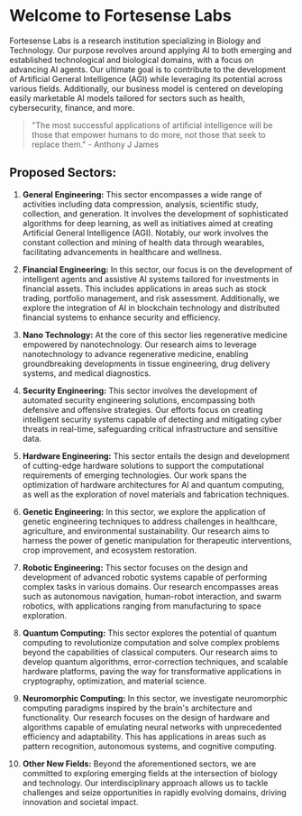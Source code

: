 # Welcome to Fortesense Labs 

Fortesense Labs is a research institution specializing in Biology and Technology. Our purpose revolves around applying AI to both emerging and established technological and biological domains, with a focus on advancing AI agents. Our ultimate goal is to contribute to the development of Artificial General Intelligence (AGI) while leveraging its potential across various fields. Additionally, our business model is centered on developing easily marketable AI models tailored for sectors such as health, cybersecurity, finance, and more.


> "The most successful applications of artificial intelligence will be those that empower humans to do more, not those that seek to replace them." - Anthony J James


## Proposed Sectors:

1. **General Engineering:** This sector encompasses a wide range of activities including data compression, analysis, scientific study, collection, and generation. It involves the development of sophisticated algorithms for deep learning, as well as initiatives aimed at creating Artificial General Intelligence (AGI). Notably, our work involves the constant collection and mining of health data through wearables, facilitating advancements in healthcare and wellness.

2. **Financial Engineering:** In this sector, our focus is on the development of intelligent agents and assistive AI systems tailored for investments in financial assets. This includes applications in areas such as stock trading, portfolio management, and risk assessment. Additionally, we explore the integration of AI in blockchain technology and distributed financial systems to enhance security and efficiency.

3. **Nano Technology:** At the core of this sector lies regenerative medicine empowered by nanotechnology. Our research aims to leverage nanotechnology to advance regenerative medicine, enabling groundbreaking developments in tissue engineering, drug delivery systems, and medical diagnostics.

4. **Security Engineering:** This sector involves the development of automated security engineering solutions, encompassing both defensive and offensive strategies. Our efforts focus on creating intelligent security systems capable of detecting and mitigating cyber threats in real-time, safeguarding critical infrastructure and sensitive data.

5. **Hardware Engineering:** This sector entails the design and development of cutting-edge hardware solutions to support the computational requirements of emerging technologies. Our work spans the optimization of hardware architectures for AI and quantum computing, as well as the exploration of novel materials and fabrication techniques.

6. **Genetic Engineering:** In this sector, we explore the application of genetic engineering techniques to address challenges in healthcare, agriculture, and environmental sustainability. Our research aims to harness the power of genetic manipulation for therapeutic interventions, crop improvement, and ecosystem restoration.

7. **Robotic Engineering:** This sector focuses on the design and development of advanced robotic systems capable of performing complex tasks in various domains. Our research encompasses areas such as autonomous navigation, human-robot interaction, and swarm robotics, with applications ranging from manufacturing to space exploration.

8. **Quantum Computing:** This sector explores the potential of quantum computing to revolutionize computation and solve complex problems beyond the capabilities of classical computers. Our research aims to develop quantum algorithms, error-correction techniques, and scalable hardware platforms, paving the way for transformative applications in cryptography, optimization, and material science.

9. **Neuromorphic Computing:** In this sector, we investigate neuromorphic computing paradigms inspired by the brain's architecture and functionality. Our research focuses on the design of hardware and algorithms capable of emulating neural networks with unprecedented efficiency and adaptability. This has applications in areas such as pattern recognition, autonomous systems, and cognitive computing.

10. **Other New Fields:** Beyond the aforementioned sectors, we are committed to exploring emerging fields at the intersection of biology and technology. Our interdisciplinary approach allows us to tackle challenges and seize opportunities in rapidly evolving domains, driving innovation and societal impact.





